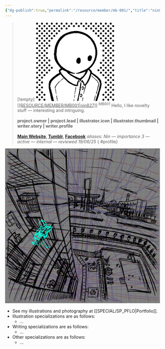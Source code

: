 ```yaml
---
{"dg-publish":true,"permalink":"/resource/member/mb-001/","title":"nin827","tags":["-member","-member/nin827"]}
---
```


>[!empty]
> ![RESOURCE/ASSET/ICON/MB001.png|icon](/img/user/RESOURCE/ASSET/ICON/MB001.png) <u class="title">[[RESOURCE/MEMBER/MB001\|nin827]]</u> <sup class="title">MB001</sup> 
> Hello, I like novelty stuff — interesting and intriguing. <b><br><br>project.owner | project.lead | illustrator.icon | illustrator.thumbnail | writer.story | writer.profile</b> <b><br><br>[Main Website](https://nin827.github.io/), [Tumblr](https://www.tumblr.com/nin827), [Facebook](https://www.facebook.com/nin827)</b>
> <i class="small">aliases: Nin — importance 3 — active — internal — reviewed 19/06/25</i>
{ #profile}


![PICTURE_Suburban-apartment-balcony-view-guides_SAMPLE_cg003_dt2408.png|thumbnail](/img/user/RESOURCE/ASSET/ARTWORK/SAMPLE/PICTURE_Suburban-apartment-balcony-view-guides_SAMPLE_cg003_dt2408.png)

- See my illustrations and photography at [[SPECIAL/SP_PFLO\|Portfolio]].
- Illustration specializations are as follows:
	- ...
- Writing specializations are as follows:
	- ...
- Other specializations are as follows:
	- ...